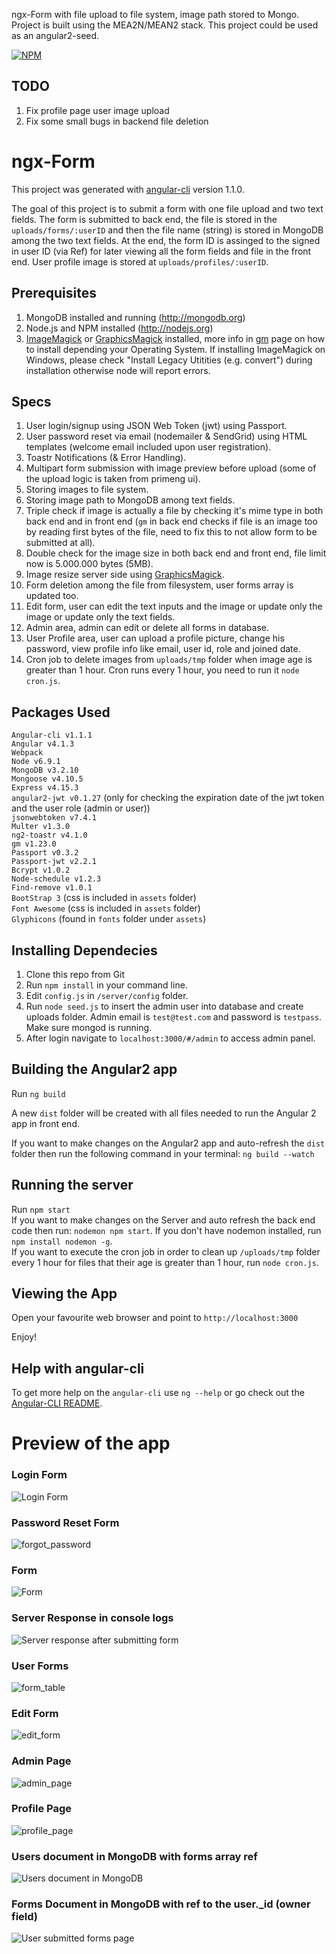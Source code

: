 ngx-Form with file upload to file system, image path stored to Mongo. Project is built using the MEA2N/MEAN2 stack. This project could be used as an angular2-seed.

[![NPM](https://nodei.co/npm/ngx-form.png?downloads=true&downloadRank=true&stars=true)](https://nodei.co/npm/ngx-form/)

## TODO
1. Fix profile page user image upload
2. Fix some small bugs in backend file deletion

# ngx-Form

This project was generated with [angular-cli](https://github.com/angular/angular-cli) version 1.1.0.

The goal of this project is to submit a form with one file upload and two text fields. The form is submitted to back end, the file is stored in the `uploads/forms/:userID` and then the file name (string) is stored in MongoDB among the two text fields. At the end, the form ID is assinged to the signed in user ID (via Ref) for later viewing all the form fields and file in the front end. User profile image is stored at `uploads/profiles/:userID`.

## Prerequisites
1. MongoDB installed and running (http://mongodb.org)
2. Node.js and NPM installed (http://nodejs.org)
3. [ImageMagick](http://www.imagemagick.org/script/index.php) or [GraphicsMagick](http://www.graphicsmagick.org/) installed,
more info in [gm](https://github.com/aheckmann/gm) page on how to install depending your Operating System. If installing ImageMagick on Windows, please check "Install Legacy Utitities (e.g. convert") during installation otherwise node will report errors.

## Specs
1. User login/signup using JSON Web Token (jwt) using Passport.
2. User password reset via email (nodemailer & SendGrid) using HTML templates (welcome email included upon user registration).
3. Toastr Notifications (& Error Handling).
4. Multipart form submission with image preview before upload (some of the upload logic is taken from primeng ui).
5. Storing images to file system.
6. Storing image path to MongoDB among text fields.
7. Triple check if image is actually a file by checking it's mime type in both back end and in front end (`gm` in back end checks if file is an image too by reading first bytes of the file, need to fix this to not allow form to be submitted at all).
8. Double check for the image size in both back end and front end, file limit now is 5.000.000 bytes (5MB).
9. Image resize server side using [GraphicsMagick](https://github.com/aheckmann/gm).
10. Form deletion among the file from filesystem, user forms array is updated too.
11. Edit form, user can edit the text inputs and the image or update only the image or update only the text fields.
12. Admin area, admin can edit or delete all forms in database.
13. User Profile area, user can upload a profile picture, change his password, view profile info like email, user id, role and joined date.
14. Cron job to delete images from `uploads/tmp` folder when image age is greater than 1 hour. Cron runs every 1 hour, you need to run it `node cron.js`.

## Packages Used
`Angular-cli v1.1.1` <br />
`Angular v4.1.3` <br />
`Webpack` <br />
`Node v6.9.1` <br/>
`MongoDB v3.2.10` <br/>
`Mongoose v4.10.5` <br />
`Express v4.15.3` <br />
`angular2-jwt v0.1.27` (only for checking the expiration date of the jwt token and the user role (admin or user)) <br />
`jsonwebtoken v7.4.1` <br />
`Multer v1.3.0` <br />
`ng2-toastr v4.1.0` <br />
`gm v1.23.0` <br />
`Passport v0.3.2` <br />
`Passport-jwt v2.2.1` <br />
`Bcrypt v1.0.2` <br />
`Node-schedule v1.2.3` <br />
`Find-remove v1.0.1` <br />
`BootStrap 3`  (css is included in `assets` folder) <br/>
`Font Awesome` (css is included in `assets` folder) <br/>
`Glyphicons`   (found in `fonts` folder under `assets`) <br/>

## Installing Dependecies
1. Clone this repo from Git
2. Run `npm install` in your command line.
3. Edit `config.js` in `/server/config` folder.
4. Run `node seed.js` to insert the admin user into database and create uploads folder. Admin email is `test@test.com` and password is `testpass`.  Make sure mongod is running.
5. After login navigate to `localhost:3000/#/admin` to access admin panel.

## Building the Angular2 app
Run `ng build`

A new `dist` folder will be created with all files needed to run the Angular 2 app in front end.

If you want to make changes on the Angular2 app and auto-refresh the `dist` folder then run the following command in your terminal:
 `ng build --watch`

## Running the server
Run `npm start` <br />
If you want to make changes on the Server and auto refresh the back end code then run: `nodemon npm start`. If you don't have nodemon installed, run `npm install nodemon -g`. <br />
If you want to execute the cron job in order to clean up `/uploads/tmp` folder every 1 hour for files that their age is greater than 1 hour, run `node cron.js`.

## Viewing the App
Open your favourite web browser and point to `http://localhost:3000`

Enjoy!

## Help with angular-cli
To get more help on the `angular-cli` use `ng --help` or go check out the [Angular-CLI README](https://github.com/angular/angular-cli/blob/master/README.md).

# Preview of the app
### Login Form
![Login Form](https://cloud.githubusercontent.com/assets/717975/20486222/8dddb670-b007-11e6-861a-18f2123f70f4.png)
### Password Reset Form
![forgot_password](https://cloud.githubusercontent.com/assets/717975/20642267/6a60daf0-b413-11e6-960d-2b12ec98a839.png)
### Form
![Form](https://cloud.githubusercontent.com/assets/717975/20486257/abfd4166-b007-11e6-8e2e-24d2afd746a0.png)
### Server Response in console logs
![Server response after submitting form](https://cloud.githubusercontent.com/assets/717975/20238428/053e95ec-a8f4-11e6-93ab-04258e359e13.png)
### User Forms
![form_table](https://cloud.githubusercontent.com/assets/717975/20667369/936c703a-b571-11e6-9e60-164d858c5793.png)
### Edit Form
![edit_form](https://cloud.githubusercontent.com/assets/717975/20598422/ce519cde-b251-11e6-919d-898855445f20.png)
### Admin Page
![admin_page](https://cloud.githubusercontent.com/assets/717975/20824439/80fa30da-b865-11e6-9af2-a7c6c2f1d7d3.png)
### Profile Page
![profile_page](https://cloud.githubusercontent.com/assets/717975/20858250/54bfe52e-b94a-11e6-863d-9b0139c89263.png)
### Users document in MongoDB with forms array ref
![Users document in MongoDB](https://cloud.githubusercontent.com/assets/717975/20486315/eaa5b452-b007-11e6-9080-b1c8186bf404.png)
### Forms Document in MongoDB with ref to the user._id (owner field)
![User submitted forms page](https://cloud.githubusercontent.com/assets/717975/20486402/411bbf20-b008-11e6-9170-05f44d610cd8.png)
